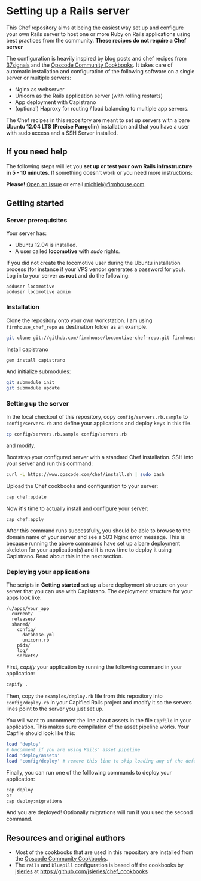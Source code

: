 Setting up a Rails server
=========================

This Chef repository aims at being the easiest way set up and configure your own Rails server
to host one or more Ruby on Rails applications using best
practices from the community. **These recipes do not require a Chef server**

The configuration is heavily inspired by blog posts and chef recipes
from [37signals](http://37signals.com) and the
[Opscode Community Cookbooks](http://community.opscode.com). It takes
care of automatic installation and configuration of the following software
on a single server or multiple servers:

* Nginx as webserver
* Unicorn as the Rails application server (with rolling restarts)
* App deployment with Capistrano
* (optional) Haproxy for routing / load balancing to multiple app servers.

The Chef recipes in this repository are meant to set up servers with a bare
**Ubuntu 12.04 LTS (Precise Pangolin)** installation and that you have a user
with sudo access and a SSH Server installed.

## If you need help

The following steps will let you **set up or test your own Rails infrastructure
in 5 - 10 minutes**. If something doesn't work or you need more instructions:

**Please!** [Open an issue](https://github.com/firmhouse/locomotive-chef-repo/issues) or email [michiel@firmhouse.com](mailto:michiel@firmhouse.com).

## Getting started

### Server prerequisites

Your server has:

* Ubuntu 12.04 is installed.
* A user called **locomotive** with *sudo* rights.

If you did not create the locomotive user during the Ubuntu installation process (for
instance if your VPS vendor generates a password for you). Log in to your server as **root**
and do the following:

```
adduser locomotive
adduser locomotive admin
```

### Installation

Clone the repository onto your own workstation. I am using ```firmhouse_chef_repo``` as
destination folder as an example.

```sh
git clone git://github.com/firmhouse/locomotive-chef-repo.git firmhouse_chef_repo
```

Install capistrano

```sh
gem install capistrano
```

And initialize submodules:

```sh
git submodule init
git submodule update
```

### Setting up the server

In the local checkout of this repository, copy `config/servers.rb.sample` to
`config/servers.rb` and define your applications and deploy keys in this file.

```sh
cp config/servers.rb.sample config/servers.rb
```

and modify.

Bootstrap your configured server with a standard Chef installation. SSH into
your server and run this command:

```sh
curl -L https://www.opscode.com/chef/install.sh | sudo bash
```

Upload the Chef cookbooks and configuration to your server:

```sh
cap chef:update
```

Now it's time to actually install and configure your server:

```
cap chef:apply
```

After this command runs successfully, you should be able to browse to the
domain name of your server and see a 503 Nginx error message. This is because
running the above commands have set up a bare deployment skeleton for your
application(s) and it is now time to deploy it using Capistrano. Read about
this in the next section.

### Deploying your applications

The scripts in **Getting started** set up a bare deployment structure on your
server that you can use with Capistrano. The deployment structure for your
apps look like:

```
/u/apps/your_app
  current/
  releases/
  shared/
    config/
      database.yml
      unicorn.rb
    pids/
    log/
    sockets/
```

First, *capify* your application by running the following command in your application:

```sh
capify .
```

Then, copy the ```examples/deploy.rb``` file from this repository into
```config/deploy.rb``` in your Capified Rails project and modify it
so the servers lines point to the server you just set up.

You will want to uncomment the line about assets in the file `Capfile` in your
application. This makes sure compilation of the asset pipeline works. Your
Capfile should look like this:

```ruby
load 'deploy'
# Uncomment if you are using Rails' asset pipeline
load 'deploy/assets'
load 'config/deploy' # remove this line to skip loading any of the default tasks
```

Finally, you can run one of the folllowing commands to deploy your application:

```sh
cap deploy
or
cap deploy:migrations
```

And you are deployed! Optionally migrations will run if you used the second command.

## Resources and original authors

* Most of the cookbooks that are used in this repository are installed from the [Opscode Community Cookbooks](http://community.opscode.com).
* The `rails` and `bluepill` configuration is based off the cookbooks by [jsierles](https://github.com/jsierles) at https://github.com/jsierles/chef_cookbooks